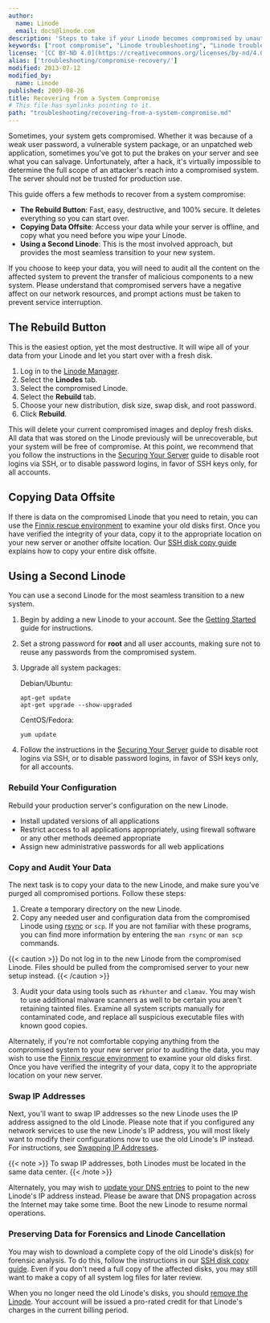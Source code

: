 ```yaml
---
author:
  name: Linode
  email: docs@linode.com
description: 'Steps to take if your Linode becomes compromised by unauthorized parties.'
keywords: ["root compromise", "Linode troubleshooting", "Linode troubleshooting", "Linux configuration"]
license: '[CC BY-ND 4.0](https://creativecommons.org/licenses/by-nd/4.0)'
alias: ['troubleshooting/compromise-recovery/']
modified: 2013-07-12
modified_by:
  name: Linode
published: 2009-08-26
title: Recovering from a System Compromise
# This file has symlinks pointing to it.
path: "troubleshooting/recovering-from-a-system-compromise.md"
---
```


Sometimes, your system gets compromised. Whether it was because of a weak user password, a vulnerable system package, or an unpatched web application, sometimes you've got to put the brakes on your server and see what you can salvage. Unfortunately, after a hack, it's virtually impossible to determine the full scope of an attacker's reach into a compromised system. The server should not be trusted for production use.

This guide offers a few methods to recover from a system compromise:

-   **The Rebuild Button**: Fast, easy, destructive, and 100% secure. It deletes everything so you can start over.
-   **Copying Data Offsite**: Access your data while your server is offline, and copy what you need before you wipe your Linode.
-   **Using a Second Linode**: This is the most involved approach, but provides the most seamless transition to your new system.

If you choose to keep your data, you will need to audit all the content on the affected system to prevent the transfer of malicious components to a new system. Please understand that compromised servers have a negative affect on our network resources, and prompt actions must be taken to prevent service interruption.

## The Rebuild Button

This is the easiest option, yet the most destructive. It will wipe all of your data from your Linode and let you start over with a fresh disk.

1.  Log in to the [Linode Manager](https://manager.linode.com/).
2.  Select the **Linodes** tab.
3.  Select the compromised Linode.
4.  Select the **Rebuild** tab.
5.  Choose your new distribution, disk size, swap disk, and root password.
6.  Click **Rebuild**.

This will delete your current compromised images and deploy fresh disks. All data that was stored on the Linode previously will be unrecoverable, but your system will be free of compromise. At this point, we recommend that you follow the instructions in the [Securing Your Server](/docs/securing-your-server) guide to disable root logins via SSH, or to disable password logins, in favor of SSH keys only, for all accounts.

## Copying Data Offsite

If there is data on the compromised Linode that you need to retain, you can use the [Finnix rescue environment](/docs/troubleshooting/rescue-and-rebuild) to examine your old disks first. Once you have verified the integrity of your data, copy it to the appropriate location on your new server or another offsite location. Our [SSH disk copy guide](/docs/migrate-to-linode/disk-images/copying-a-disk-image-over-ssh) explains how to copy your entire disk offsite.

## Using a Second Linode

You can use a second Linode for the most seamless transition to a new system.

1.  Begin by adding a new Linode to your account. See the [Getting Started](/docs/getting-started) guide for instructions.
2.  Set a strong password for **root** and all user accounts, making sure not to reuse any passwords from the compromised system.
3.  Upgrade all system packages:

    Debian/Ubuntu:

        apt-get update
        apt-get upgrade --show-upgraded

    CentOS/Fedora:

        yum update

4.  Follow the instructions in the [Securing Your Server](/docs/securing-your-server) guide to disable root logins via SSH, or to disable password logins, in favor of SSH keys only, for all accounts.

### Rebuild Your Configuration

Rebuild your production server's configuration on the new Linode.

-   Install updated versions of all applications
-   Restrict access to all applications appropriately, using firewall software or any other methods deemed appropriate
-   Assign new administrative passwords for all web applications

### Copy and Audit Your Data

The next task is to copy your data to the new Linode, and make sure you've purged all compromised portions. Follow these steps:

1.  Create a temporary directory on the new Linode.
2.  Copy any needed user and configuration data from the compromised Linode using [rsync](/docs/linux-tools/utilities/rsync) or `scp`. If you are not familiar with these programs, you can find more information by entering the `man rsync` or `man scp` commands.

{{< caution >}}
Do not log in to the new Linode from the compromised Linode. Files should be pulled from the compromised server to your new setup instead.
{{< /caution >}}

3.  Audit your data using tools such as `rkhunter` and `clamav`. You may wish to use additional malware scanners as well to be certain you aren't retaining tainted files. Examine all system scripts manually for contaminated code, and replace all suspicious executable files with known good copies.

Alternately, if you're not comfortable copying anything from the compromised system to your new server prior to auditing the data, you may wish to use the [Finnix rescue environment](/docs/troubleshooting/finnix-rescue-mode) to examine your old disks first. Once you have verified the integrity of your data, copy it to the appropriate location on your new server.

### Swap IP Addresses

Next, you'll want to swap IP addresses so the new Linode uses the IP address assigned to the old Linode. Please note that if you configured any network services to use the new Linode's IP address, you will most likely want to modify their configurations now to use the old Linode's IP instead. For instructions, see [Swapping IP Addresses](/docs/remote-access#sph_swapping-ip-addresses).

{{< note >}}
To swap IP addresses, both Linodes must be located in the same data center.
{{< /note >}}

Alternately, you may wish to [update your DNS entries](/docs/hosting-website#sph_adding-dns-records) to point to the new Linode's IP address instead. Please be aware that DNS propagation across the Internet may take some time. Boot the new Linode to resume normal operations.

### Preserving Data for Forensics and Linode Cancellation

You may wish to download a complete copy of the old Linode's disk(s) for forensic analysis. To do this, follow the instructions in our [SSH disk copy guide](/docs/migrate-to-linode/disk-images/copying-a-disk-image-over-ssh). Even if you don't need a full copy of the affected disks, you may still want to make a copy of all system log files for later review.

When you no longer need the old Linode's disks, you should [remove the Linode](/docs/billing-and-payments#sph_removing-services). Your account will be issued a pro-rated credit for that Linode's charges in the current billing period.